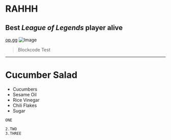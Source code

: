# __RAHHH__
## Best _League of Legends_ player alive
[op.gg](https://www.op.gg/summoners/na/Dioree)
![Image](https://twinfinite.net/wp-content/uploads/2022/10/Spy-x-Family-Bond-Sitting-With-Leash-on-Screenshot-1.jpg?w=1200)
>Blockcode Test
---
# Cucumber Salad
* Cucumbers
* Sesame Oil
* Rice Vinegar
* Chili Flakes
* Sugar

`ONE`
```
2.TWO
3.THREE
```
